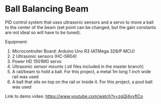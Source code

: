 
# Ball Balancing Beam

PID control system that uses ultrasonic sensors and a servo to move a ball to the center of the beam (set point can be changed, but the gain constants are not ideal so will have to be tuned). 

Equipment: </br>

1. Microcontroller Board: Arduino Uno R3 (ATMega 328/P MCU)
2. 2 Ultrasonic sensors (HC-SR04) </br>
3. Power HD 1501MG servo </br>
4. Ultrasonic sensor mounts  (.stl files included in the master branch)</br>
5. A rail/beam to hold a ball. For this project, a metal 1m long 1 inch wide rail was used</br>
6. A ball that sits on top on the rail or inside it. For this project, a pool ball was used </br>

Link to demo video: https://www.youtube.com/watch?v=zgQl4vvflCo 
